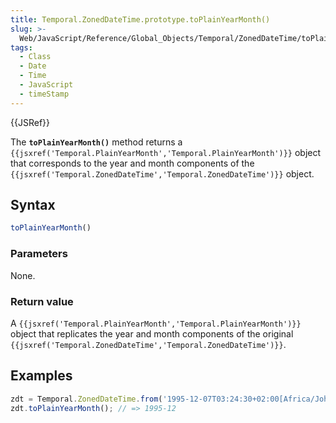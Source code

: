 ```yaml
---
title: Temporal.ZonedDateTime.prototype.toPlainYearMonth()
slug: >-
  Web/JavaScript/Reference/Global_Objects/Temporal/ZonedDateTime/toPlainYearMonth
tags:
  - Class
  - Date
  - Time
  - JavaScript
  - timeStamp
---
```

{{JSRef}}

<p class="summary"><span class="seoSummary">The <strong><code>toPlainYearMonth()</code></strong> method returns a <code>{{jsxref('Temporal.PlainYearMonth','Temporal.PlainYearMonth')}}</code> object that corresponds to the year and month components of the <code>{{jsxref('Temporal.ZonedDateTime','Temporal.ZonedDateTime')}}</code> object.</span></p>

## Syntax

```js
toPlainYearMonth()
```

### Parameters

None.

### Return value

A
`{{jsxref('Temporal.PlainYearMonth','Temporal.PlainYearMonth')}}`
object that replicates the year and month components of the original
`{{jsxref('Temporal.ZonedDateTime','Temporal.ZonedDateTime')}}`.

## Examples

```js
zdt = Temporal.ZonedDateTime.from('1995-12-07T03:24:30+02:00[Africa/Johannesburg]');
zdt.toPlainYearMonth(); // => 1995-12
```
